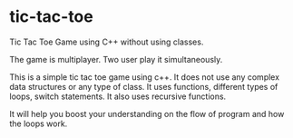 # tic-tac-toe
Tic Tac Toe Game using C++ without using classes.

The game is multiplayer. Two user play it simultaneously.

This is a simple tic tac toe game using c++.
It does not use any complex data structures or any type of class.
It uses functions, different types of loops, switch statements.
It also uses recursive functions.


It will help you boost your understanding on the flow of program and how the loops work.

